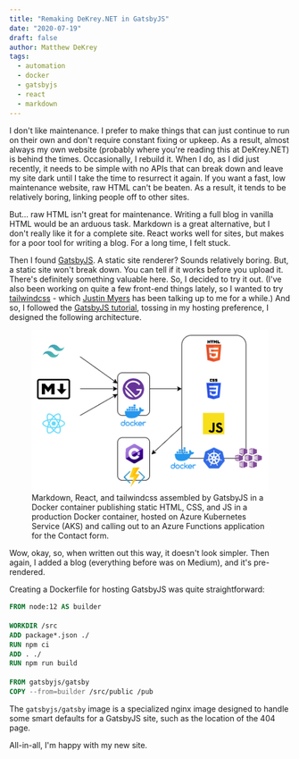 ```yaml
---
title: "Remaking DeKrey.NET in GatsbyJS"
date: "2020-07-19"
draft: false
author: Matthew DeKrey
tags:
  - automation
  - docker
  - gatsbyjs
  - react
  - markdown
---
```


I don't like maintenance. I prefer to make things that can just continue to run
on their own and don't require constant fixing or upkeep. As a result, almost
always my own website (probably where you're reading this at DeKrey.NET) is
behind the times. Occasionally, I rebuild it. When I do, as I did just recently,
it needs to be simple with no APIs that can break down and leave my site dark
until I take the time to resurrect it again. If you want a fast, low maintenance
website, raw HTML can't be beaten. As a result, it tends to be relatively
boring, linking people off to other sites.

But... raw HTML isn't great for maintenance. Writing a full blog in vanilla HTML
would be an arduous task. Markdown is a great alternative, but I don't really
like it for a complete site. React works well for sites, but makes for a poor
tool for writing a blog. For a long time, I felt stuck.

Then I found [GatsbyJS](https://www.gatsbyjs.org/). A static site renderer?
Sounds relatively boring. But, a static site won't break down. You can tell if
it works before you upload it. There's definitely something valuable here. So, I
decided to try it out. (I've also been working on quite a few front-end things
lately, so I wanted to try [tailwindcss](https://tailwindcss.com/) - which
[Justin Myers](http://justindmyers.com/) has been talking up to me for a while.)
And so, I followed the [GatsbyJS tutorial](https://www.gatsbyjs.org/tutorial/),
tossing in my hosting preference, I designed the following architecture.

<figure>
<img src="./architecture.png" alt="Architecture diagram for DeKrey.NET" />
<figcaption>
Markdown, React, and tailwindcss assembled by GatsbyJS in a Docker container
publishing static HTML, CSS, and JS in a production Docker container, hosted on
Azure Kubernetes Service (AKS) and calling out to an Azure Functions application
for the Contact form.
</figcaption>
</figure>

Wow, okay, so, when written out this way, it doesn't look simpler. Then again, I
added a blog (everything before was on Medium), and it's pre-rendered.

Creating a Dockerfile for hosting GatsbyJS was quite straightforward:

```Dockerfile
FROM node:12 AS builder

WORKDIR /src
ADD package*.json ./
RUN npm ci
ADD . ./
RUN npm run build

FROM gatsbyjs/gatsby
COPY --from=builder /src/public /pub
```

The `gatsbyjs/gatsby` image is a specialized nginx image designed to handle some
smart defaults for a GatsbyJS site, such as the location of the 404 page.

All-in-all, I'm happy with my new site.
